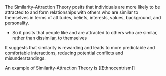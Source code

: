 The Similarity-Attraction Theory posits that individuals are more likely to be attracted to and form relationships with others who are similar to themselves in terms of attitudes, beliefs, interests, values, background, and personality. 
- So it posits that people like and are attracted to others who are similar, rather than dissimilar, to themselves

It suggests that similarity is rewarding and leads to more predictable and comfortable interactions, reducing potential conflicts and misunderstandings.

An example of Similarity-Attraction Theory is [[Ethnocentrism]]